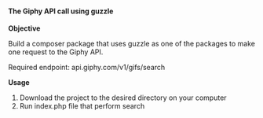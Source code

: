 #### **The Giphy API call using guzzle**

**Objective**

Build a composer package that uses guzzle as one of the packages to make one request to the Giphy API.

Required endpoint: api.giphy.com/v1/gifs/search


**Usage**

1. Download the project to the desired directory on your computer
2. Run index.php file that perform search